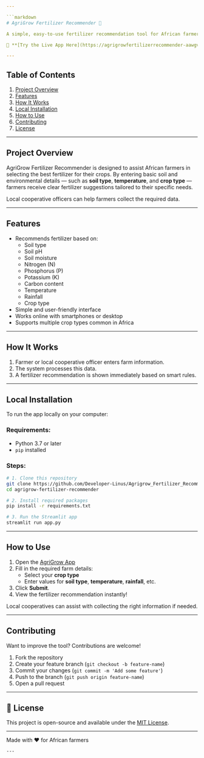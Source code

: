 ```yaml
---

```markdown
# AgriGrow Fertilizer Recommender 🌱

A simple, easy-to-use fertilizer recommendation tool for African farmers. Powered by **Streamlit**, this application helps you choose the right fertilizer based on your local farm conditions.

🔗 **[Try the Live App Here](https://agrigrowfertilizerrecommender-aawgvodceycquvemcdwgfm.streamlit.app/)**

---
```


## Table of Contents

1. [Project Overview](#project-overview)
2. [Features](#features)
3. [How It Works](#how-it-works)
4. [Local Installation](#local-installation)
5. [How to Use](#how-to-use)
6. [Contributing](#contributing)
7. [License](#license)

---

## Project Overview

AgriGrow Fertilizer Recommender is designed to assist African farmers in selecting the best fertilizer for their crops. By entering basic soil and environmental details — such as **soil type**, **temperature**, and **crop type** — farmers receive clear fertilizer suggestions tailored to their specific needs.

Local cooperative officers can help farmers collect the required data.

---

## Features

- Recommends fertilizer based on:
  - Soil type
  - Soil pH
  - Soil moisture
  - Nitrogen (N)
  - Phosphorus (P)
  - Potassium (K)
  - Carbon content
  - Temperature
  - Rainfall
  - Crop type
- Simple and user-friendly interface
- Works online with smartphones or desktop
- Supports multiple crop types common in Africa

---

## How It Works

1. Farmer or local cooperative officer enters farm information.
2. The system processes this data.
3. A fertilizer recommendation is shown immediately based on smart rules.

---

## Local Installation

To run the app locally on your computer:

### Requirements:
- Python 3.7 or later
- `pip` installed

### Steps:

```bash
# 1. Clone this repository
git clone https://github.com/Developer-Linus/Agrigrow_Fertilizer_Recommender.git
cd agrigrow-fertilizer-recommender

# 2. Install required packages
pip install -r requirements.txt

# 3. Run the Streamlit app
streamlit run app.py
```

---

## How to Use

1. Open the [AgriGrow App](https://agrigrowfertilizerrecommender-aawgvodceycquvemcdwgfm.streamlit.app/)
2. Fill in the required farm details:
   - Select your **crop type**
   - Enter values for **soil type**, **temperature**, **rainfall**, etc.
3. Click **Submit**.
4. View the fertilizer recommendation instantly!

Local cooperatives can assist with collecting the right information if needed.

---

## Contributing

Want to improve the tool? Contributions are welcome!

1. Fork the repository
2. Create your feature branch (`git checkout -b feature-name`)
3. Commit your changes (`git commit -m 'Add some feature'`)
4. Push to the branch (`git push origin feature-name`)
5. Open a pull request

---

## 📄 License

This project is open-source and available under the [MIT License](LICENSE).

---
Made with ❤️ for African farmers
```
---
